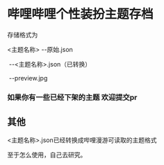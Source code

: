# 哔哩哔哩个性装扮主题存档

存储格式为

<主题名称>	 --原始.json

​						--<主题名称>.json（已转换）

​						--preview.jpg

### 如果你有一些已经下架的主题 欢迎提交pr

## 其他

<主题名称>.json已经转换成哔哩漫游可读取的主题格式

至于怎么使用，自己去研究。
